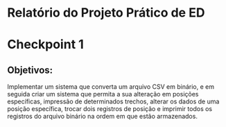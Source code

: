 # Relatório do Projeto Prático de ED
# Checkpoint 1

## Objetivos:

Implementar um sistema que converta um arquivo CSV em binário, e em
seguida criar um sistema que permita a sua alteração em posições específicas,
impressão de determinados trechos, alterar os dados de uma posição específica,
trocar dois registros de posição e imprimir todos os registros do arquivo binário na
ordem em que estão armazenados.

